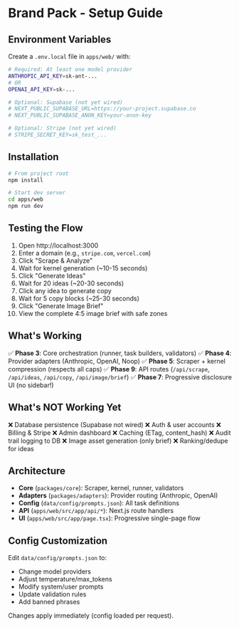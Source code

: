 # Brand Pack - Setup Guide

## Environment Variables

Create a `.env.local` file in `apps/web/` with:

```bash
# Required: At least one model provider
ANTHROPIC_API_KEY=sk-ant-...
# OR
OPENAI_API_KEY=sk-...

# Optional: Supabase (not yet wired)
# NEXT_PUBLIC_SUPABASE_URL=https://your-project.supabase.co
# NEXT_PUBLIC_SUPABASE_ANON_KEY=your-anon-key

# Optional: Stripe (not yet wired)
# STRIPE_SECRET_KEY=sk_test_...
```

## Installation

```bash
# From project root
npm install

# Start dev server
cd apps/web
npm run dev
```

## Testing the Flow

1. Open http://localhost:3000
2. Enter a domain (e.g., `stripe.com`, `vercel.com`)
3. Click "Scrape & Analyze"
4. Wait for kernel generation (~10-15 seconds)
5. Click "Generate Ideas"
6. Wait for 20 ideas (~20-30 seconds)
7. Click any idea to generate copy
8. Wait for 5 copy blocks (~25-30 seconds)
9. Click "Generate Image Brief"
10. View the complete 4:5 image brief with safe zones

## What's Working

✅ **Phase 3**: Core orchestration (runner, task builders, validators)
✅ **Phase 4**: Provider adapters (Anthropic, OpenAI, Noop)
✅ **Phase 5**: Scraper + kernel compression (respects all caps)
✅ **Phase 9**: API routes (`/api/scrape`, `/api/ideas`, `/api/copy`, `/api/image/brief`)
✅ **Phase 7**: Progressive disclosure UI (no sidebar!)

## What's NOT Working Yet

❌ Database persistence (Supabase not wired)
❌ Auth & user accounts
❌ Billing & Stripe
❌ Admin dashboard
❌ Caching (ETag, content_hash)
❌ Audit trail logging to DB
❌ Image asset generation (only brief)
❌ Ranking/dedupe for ideas

## Architecture

- **Core** (`packages/core`): Scraper, kernel, runner, validators
- **Adapters** (`packages/adapters`): Provider routing (Anthropic, OpenAI)
- **Config** (`data/config/prompts.json`): All task definitions
- **API** (`apps/web/src/app/api/*`): Next.js route handlers
- **UI** (`apps/web/src/app/page.tsx`): Progressive single-page flow

## Config Customization

Edit `data/config/prompts.json` to:
- Change model providers
- Adjust temperature/max_tokens
- Modify system/user prompts
- Update validation rules
- Add banned phrases

Changes apply immediately (config loaded per request).

